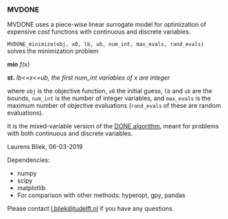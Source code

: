### MVDONE ###

MVDONE uses a piece-wise linear surrogate model for optimization of expensive cost functions with continuous and discrete variables.

`MVDONE_minimize(obj, x0, lb, ub, num_int, max_evals, rand_evals)` solves the minimization problem

**min** *f(x)*

**st.** *lb<=x<=ub, the first num_int variables of x are integer*

where `obj` is the objective function, `x0` the initial guess,
`lb` and `ub` are the bounds, `num_int` is the number of integer variables,
and `max_evals` is the maximum number of objective evaluations (`rand_evals` of these
are random evaluations).

It is the mixed-variable version of the [DONE algorithm](https://bitbucket.org/csi-dcsc/donecpp/src/master/), 
meant for problems with both continuous and discrete variables.

Laurens Bliek, 06-03-2019

Dependencies:

* numpy
* scipy
* matplotlib
* For comparison with other methods: hyperopt, gpy, pandas

Please contact l.bliek@tudelft.nl if you have any questions.